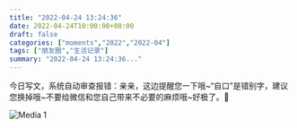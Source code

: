 ```yaml
---
title: "2022-04-24 13:24:36"
date: 2022-04-24T10:00:00+08:00
draft: false
categories: ["moments","2022","2022-04"]
tags: ["朋友圈","生活记录"]
summary: "2022-04-24 13:24:36..."
---
```


今日写文，系统自动审查报错：亲亲，这边提醒您一下哦~“自口”是错别字，建议您换掉哦~不要给微信和您自己带来不必要的麻烦哦~
​
好极了。🤗

![Media 1](/Moments/photos/2022-04-24/202204241324360.jpg)

